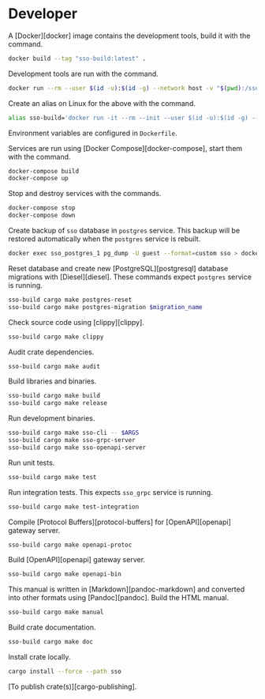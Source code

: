 # Developer

A [Docker][docker] image contains the development tools, build it with the command.

```bash
docker build --tag "sso-build:latest" .
```

Development tools are run with the command.

```bash
docker run --rm --user $(id -u):$(id -g) --network host -v "$(pwd):/sso" -t sso-build:latest $ARGS
```

Create an alias on Linux for the above with the command.

```bash
alias sso-build='docker run -it --rm --init --user $(id -u):$(id -g) --network host -v "$(pwd):/sso" -t sso-build:latest'
```

Environment variables are configured in `Dockerfile`.

Services are run using [Docker Compose][docker-compose], start them with the command.

```bash
docker-compose build
docker-compose up
```

Stop and destroy services with the commands.

```bash
docker-compose stop
docker-compose down
```

Create backup of `sso` database in `postgres` service. This backup will be restored automatically when the `postgres` service is rebuilt.

```bash
docker exec sso_postgres_1 pg_dump -U guest --format=custom sso > docker/postgres/pgdump/sso.pgdump
```

Reset database and create new [PostgreSQL][postgresql] database migrations with [Diesel][diesel]. These commands expect `postgres` service is running.

```bash
sso-build cargo make postgres-reset
sso-build cargo make postgres-migration $migration_name
```

Check source code using [clippy][clippy].

```bash
sso-build cargo make clippy
```

Audit crate dependencies.

```bash
sso-build cargo make audit
```

Build libraries and binaries.

```bash
sso-build cargo make build
sso-build cargo make release
```

Run development binaries.

```bash
sso-build cargo make sso-cli -- $ARGS
sso-build cargo make sso-grpc-server
sso-build cargo make sso-openapi-server
```

Run unit tests.

```bash
sso-build cargo make test
```

Run integration tests. This expects `sso_grpc` service is running.

```bash
sso-build cargo make test-integration
```

Compile [Protocol Buffers][protocol-buffers] for [OpenAPI][openapi] gateway server.

```bash
sso-build cargo make openapi-protoc
```

Build [OpenAPI][openapi] gateway server.

```bash
sso-build cargo make openapi-bin
```

This manual is written in [Markdown][pandoc-markdown] and converted into other formats using [Pandoc][pandoc]. Build the HTML manual.

```bash
sso-build cargo make manual
```

Build crate documentation.

```bash
sso-build cargo make doc
```

Install crate locally.

```bash
cargo install --force --path sso
```

[To publish crate(s)][cargo-publishing].
